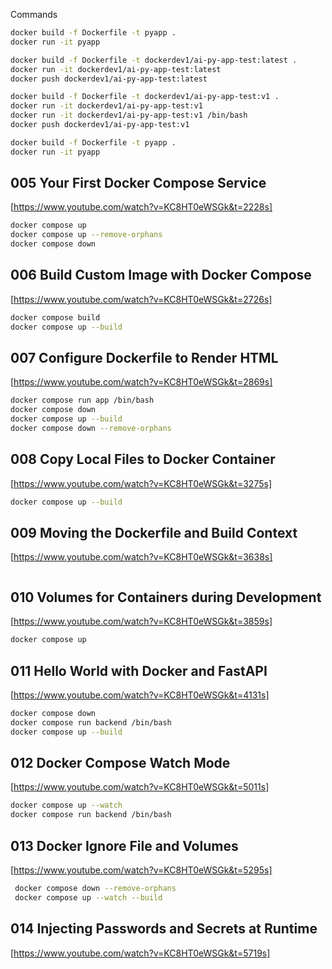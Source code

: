 Commands

```bash
docker build -f Dockerfile -t pyapp .
docker run -it pyapp
```

```bash
docker build -f Dockerfile -t dockerdev1/ai-py-app-test:latest .
docker run -it dockerdev1/ai-py-app-test:latest
docker push dockerdev1/ai-py-app-test:latest
```

```bash
docker build -f Dockerfile -t dockerdev1/ai-py-app-test:v1 .
docker run -it dockerdev1/ai-py-app-test:v1
docker run -it dockerdev1/ai-py-app-test:v1 /bin/bash
docker push dockerdev1/ai-py-app-test:v1
```

```bash
docker build -f Dockerfile -t pyapp .
docker run -it pyapp
```

## 005 Your First Docker Compose Service

[https://www.youtube.com/watch?v=KC8HT0eWSGk&t=2228s]


```bash
docker compose up
docker compose up --remove-orphans
docker compose down

```

## 006 Build Custom Image with Docker Compose

[https://www.youtube.com/watch?v=KC8HT0eWSGk&t=2726s]

```bash
docker compose build
docker compose up --build
```

## 007 Configure Dockerfile to Render HTML

[https://www.youtube.com/watch?v=KC8HT0eWSGk&t=2869s]

```bash
docker compose run app /bin/bash
docker compose down
docker compose up --build
docker compose down --remove-orphans
```

## 008 Copy Local Files to Docker Container

[https://www.youtube.com/watch?v=KC8HT0eWSGk&t=3275s]

```bash
docker compose up --build
```

## 009 Moving the Dockerfile and Build Context

[https://www.youtube.com/watch?v=KC8HT0eWSGk&t=3638s]

```bash
```
## 010 Volumes for Containers during Development

[https://www.youtube.com/watch?v=KC8HT0eWSGk&t=3859s]

```bash
docker compose up
```

## 011 Hello World with Docker and FastAPI

[https://www.youtube.com/watch?v=KC8HT0eWSGk&t=4131s]

```bash
docker compose down
docker compose run backend /bin/bash
docker compose up --build
```

## 012 Docker Compose Watch Mode

[https://www.youtube.com/watch?v=KC8HT0eWSGk&t=5011s]

```bash
docker compose up --watch
docker compose run backend /bin/bash
```

## 013 Docker Ignore File and Volumes

[https://www.youtube.com/watch?v=KC8HT0eWSGk&t=5295s]

```bash
 docker compose down --remove-orphans
 docker compose up --watch --build

```
## 014 Injecting Passwords and Secrets at Runtime

[https://www.youtube.com/watch?v=KC8HT0eWSGk&t=5719s]

